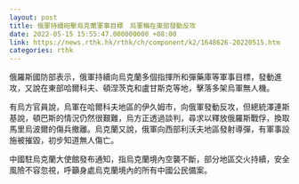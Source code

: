 ```yaml
---
layout: post
title: 俄軍持續砲擊烏克蘭軍事目標　烏軍稱在東部發動反攻
date: 2022-05-15 15:55:47.000000000 +08:00
link: https://news.rthk.hk/rthk/ch/component/k2/1648626-20220515.htm
categories: rthk
---
```


俄羅斯國防部表示，俄軍持續向烏克蘭多個指揮所和彈藥庫等軍事目標，發動進攻，又說在東部哈爾科夫、頓涅茨克和盧甘斯克等地，擊落多架烏軍無人機。

有烏方官員說，烏軍在哈爾科夫地區的伊久姆市，向俄軍發動反攻，但總統澤連斯基說，頓巴斯的情況仍然很艱難，烏方正透過談判，尋求以釋放俄羅斯戰俘，換取馬里烏波爾的傷兵撤離。烏克蘭又說，俄軍向西部利沃夫地區發射導彈，有軍事設施被摧毀，初步知道無人傷亡。

中國駐烏克蘭大使館發布通知，指烏克蘭境內空襲不斷，部分地區交火持續，安全風險不容忽視，呼籲身處烏克蘭境內的所有中國公民備案。
